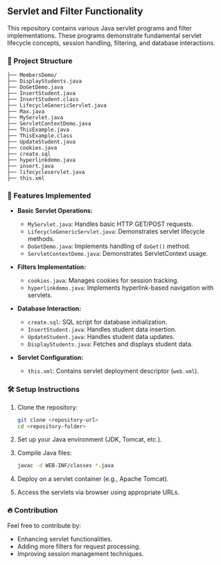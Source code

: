
## Servlet and Filter Functionality  

This repository contains various Java servlet programs and filter implementations. These programs demonstrate fundamental servlet lifecycle concepts, session handling, filtering, and database interactions.  

### 📂 Project Structure  

```
├── MembersDemo/
├── DisplayStudents.java
├── DoGetDemo.java
├── InsertStudent.java
├── InsertStudent.class
├── LifecycleGenericServlet.java
├── Max.java
├── MyServlet.java
├── ServletContextDemo.java
├── ThisExample.java
├── ThisExample.class
├── UpdateStudent.java
├── cookies.java
├── create.sql
├── hyperlinkdemo.java
├── insert.java
├── lifecycleservlet.java
├── this.xml
```

### 🚀 Features Implemented  

- **Basic Servlet Operations:**  
  - `MyServlet.java`: Handles basic HTTP GET/POST requests.  
  - `LifecycleGenericServlet.java`: Demonstrates servlet lifecycle methods.  
  - `DoGetDemo.java`: Implements handling of `doGet()` method.  
  - `ServletContextDemo.java`: Demonstrates ServletContext usage.  

- **Filters Implementation:**  
  - `cookies.java`: Manages cookies for session tracking.  
  - `hyperlinkdemo.java`: Implements hyperlink-based navigation with servlets.  

- **Database Interaction:**  
  - `create.sql`: SQL script for database initialization.  
  - `InsertStudent.java`: Handles student data insertion.  
  - `UpdateStudent.java`: Handles student data updates.  
  - `DisplayStudents.java`: Fetches and displays student data.  

- **Servlet Configuration:**  
  - `this.xml`: Contains servlet deployment descriptor (`web.xml`).  

### 🛠️ Setup Instructions  

1. Clone the repository:  
   ```sh
   git clone <repository-url>
   cd <repository-folder>
   ```

2. Set up your Java environment (JDK, Tomcat, etc.).  

3. Compile Java files:  
   ```sh
   javac -d WEB-INF/classes *.java
   ```

4. Deploy on a servlet container (e.g., Apache Tomcat).  

5. Access the servlets via browser using appropriate URLs.  

### 🔥 Contribution  

Feel free to contribute by:  
- Enhancing servlet functionalities.  
- Adding more filters for request processing.  
- Improving session management techniques.  
